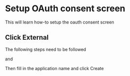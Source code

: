 # Setup OAuth consent screen

This will learn how-to setup the oauth consent screen

## Click External

The following steps need to be followed

<walkthrough-spotlight-pointer cssSelector="#mat-radio-3" text="Click the external radio button">
</walkthrough-spotlight-pointer>

and

<walkthrough-spotlight-pointer cssSelector="button.mat-focus-indicator.mat-raised-button.mat-button-base.mat-primary" text="Click the create button">
</walkthrough-spotlight-pointer>

Then fill in the application name and click Create
